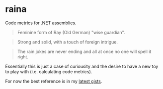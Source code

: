 # raina
Code metrics for .NET assemblies.

> Feminine form of Ray (Old German) "wise guardian".

> Strong and solid, with a touch of foreign intrigue.

>  The rain jokes are never ending and all at once no one will spell it right.

Essentially this is just a case of curiousity and the desire to have a new toy to play with (i.e. calculating code metrics).

For now the best reference is in my [latest gists](https://gist.github.com/basp).